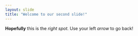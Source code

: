 ```yaml
---
layout: slide
title: "Welcome to our second slide!"
---
```

**Hopefully** this is the _right spot._
Use your left _arrow_ to go back!

